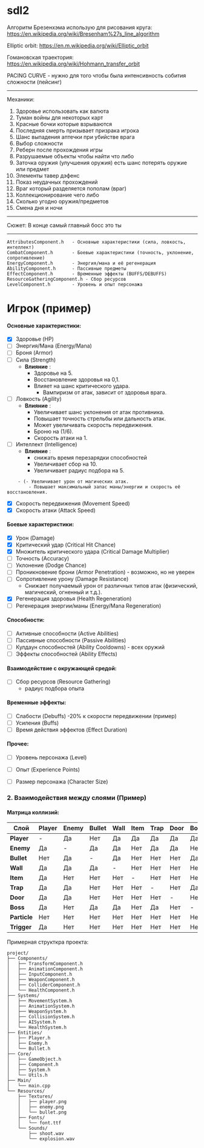 # sdl2


Алгоритм Брезенхэма использую для рисования круга:
https://en.wikipedia.org/wiki/Bresenham%27s_line_algorithm


Elliptic orbit:
https://en.m.wikipedia.org/wiki/Elliptic_orbit

Гомановская траектория:
https://en.wikipedia.org/wiki/Hohmann_transfer_orbit

PACING CURVE - нужно для того чтобы была интенсивность собития сложности (пейсинг)

---

Механики:
1. Здоровье использовать как валюта 
2. Туман войны для некоторых карт 
3. Красные бочки которые взрываются 
4. Последняя смерть призывает призрака игрока 
5. Шанс выпадения аптечки при убийстве врага 
6. Выбор сложности 
7. Реберн после прохождения игры 
8. Разрушаемые объекты чтобы найти что либо 
9. Заточка оружия (улучшения оружия) есть шанс потерять оружие или предмет
10. Элементы тавер дэфенс
11. Показ неудачных прохождений
12. Враг который разделяется пополам (враг)
13. Коллекционирование чего либо 
14. Сколько угодно оружия/предметов
15. Смена дня и ночи

---

Сюжет: 
В конце самый главный босс это ты

---

```
AttributesComponent.h   - Основные характеристики (сила, ловкость, интеллект)
CombatComponent.h       - Боевые характеристики (точность, уклонение, сопротивление)
EnergyComponent.h       - Энергия/мана и её регенерация
AbilityComponent.h      - Пассивные предметы
EffectComponent.h       - Временные эффекты (BUFFS/DEBUFFS)
ResourceGatheringComponent.h - Сбор ресурсов
LevelComponent.h        - Уровень и опыт персонажа
```

# Игрок (пример)
#### Основные характеристики:
- [x] Здоровье (HP)  
- [ ] Энергия/Мана (Energy/Mana)
- [ ] Броня (Armor)
- [ ] Сила (Strength)
	- **Влияние** :
	    - Здоровье на 5.
	    - Восстановление здоровья на 0,1.
	    - Влияет на шанс критического удара.
    	    - Вампиризм от атак, зависит от здоровья врага.
- [ ] Ловкость (Agility)
	- **Влияние** :
	    - Увеличивает шанс уклонения от атак противника.
	    - Повышает точность стрельбы или дальность атак.
	    - Может увеличивать скорость передвижения.
	    - Броню на (1/6).
	    - Скорость атаки на 1.
- [ ] Интеллект (Intelligence)
	- **Влияние** :
   		- снижать время перезарядки способностей
		- Увеличивает сбор на 10.
  		- Увеличивает радиус подбора на 5.
```
 	- (- Увеличивает урон от магических атак.
	    - Повышает максимальный запас маны/энергии и скорость её восстановления.
```
	    
- [x] Скорость передвижения (Movement Speed)  
- [x] Скорость атаки (Attack Speed)  

#### Боевые характеристики:
- [x] Урон (Damage)  
- [x] Критический удар (Critical Hit Chance)  
- [x] Множитель критического удара (Critical Damage Multiplier)  
- [ ] Точность (Accuracy)  
- [ ] Уклонение (Dodge Chance)  
- [ ] Проникновение брони (Armor Penetration)  - возможно, но не уверен
- [ ] Сопротивление урону (Damage Resistance)
	- Снижает получаемый урон от различных типов атак (физический, магический, огненный и т.д.).
- [x] Регенерация здоровья (Health Regeneration)  
- [ ] Регенерация энергии/маны (Energy/Mana Regeneration)  
#### Способности:
- [ ] Активные способности (Active Abilities)  
- [ ] Пассивные способности (Passive Abilities)  
- [ ] Кулдаун способностей (Ability Cooldowns) - всех оружий 
- [ ] Эффекты способностей (Ability Effects)  

#### Взаимодействие с окружающей средой:
- [ ] Сбор ресурсов (Resource Gathering) 
	- радиус подбора опыта

#### Временные эффекты:
- [ ] Слабости (Debuffs)
	-20% к скорости передвижении (пример)
- [ ] Усиления (Buffs)
- [ ] Время действия эффектов (Effect Duration)  

#### Прочее:
- [ ] Уровень персонажа (Level)  
- [ ] Опыт (Experience Points)  
- [ ] Размер персонажа (Character Size)  


### 2. **Взаимодействия между слоями (Пример)**

#### Матрица коллизий:
| Слой       | Player | Enemy | Bullet | Wall | Item | Trap | Door | Boss | Particle | Trigger |
|------------|--------|-------|--------|------|------|------|------|------|----------|---------|
| **Player**  | -      | Да    | Нет    | Да   | Да   | Да   | Да   | Да   | Нет      | Да      |
| **Enemy**   | Да     | -     | Да     | Да   | Нет  | Да   | Да   | Нет  | Нет      | Нет     |
| **Bullet**  | Нет    | Да    | -      | Да   | Нет  | Нет  | Нет  | Да   | Нет      | Нет     |
| **Wall**    | Да     | Да    | Да     | -    | Нет  | Нет  | Нет  | Нет  | Нет      | Нет     |
| **Item**    | Да     | Нет   | Нет    | Нет  | -    | Нет  | Нет  | Нет  | Нет      | Нет     |
| **Trap**    | Да     | Да    | Нет    | Нет  | Нет  | -    | Нет  | Да   | Нет      | Нет     |
| **Door**    | Да     | Да    | Нет    | Нет  | Нет  | Нет  | -    | Нет  | Нет      | Нет     |
| **Boss**    | Да     | Нет   | Да     | Да   | Нет  | Да   | Нет  | -    | Нет      | Нет     |
| **Particle**| Нет    | Нет   | Нет    | Нет  | Нет  | Нет  | Нет  | Нет  | -        | Нет     |
| **Trigger** | Да     | Нет   | Нет    | Нет  | Нет  | Нет  | Нет  | Нет  | Нет      | -       |

Примерная структкра проекта:
```
project/
├── Components/
│   ├── TransformComponent.h
│   ├── AnimationComponent.h
│   ├── InputComponent.h
│   ├── WeaponComponent.h
│   ├── ColliderComponent.h
│   └── HealthComponent.h
├── Systems/
│   ├── MovementSystem.h
│   ├── AnimationSystem.h
│   ├── WeaponSystem.h
│   ├── CollisionSystem.h
│   ├── AISystem.h
│   └── HealthSystem.h
├── Entities/
│   ├── Player.h
│   ├── Enemy.h
│   └── Bullet.h
├── Core/
│   ├── GameObject.h
│   ├── Component.h
│   ├── System.h
│   └── Utils.h
├── Main/
│   └── main.cpp
└── Resources/
    ├── Textures/
    │   ├── player.png
    │   ├── enemy.png
    │   └── bullet.png
    ├── Fonts/
    │   └── font.ttf
    └── Sounds/
        ├── shoot.wav
        └── explosion.wav
```
